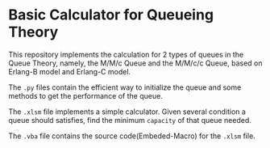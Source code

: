# Basic Calculator for Queueing Theory
This repository implements the calculation for 2 types of queues in the Queue Theory, namely, the M/M/c Queue and the M/M/c/c Queue, based on Erlang-B model and Erlang-C model.

The `.py` files contain the efficient way to initialize the queue and some methods to get the performance of the queue.

The `.xlsm` file implements a simple calculator. Given several condition a queue should satisfies, find the minimum `capacity` of that queue needed.

The `.vba` file contains the source code(Embeded-Macro) for the `.xlsm` file.
